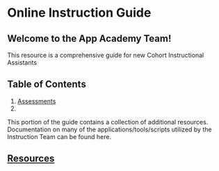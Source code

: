 # Online Instruction Guide

## Welcome to the App Academy Team!

This resource is a comprehensive guide for new Cohort Instructional Assistants

## Table of Contents


1. [Assessments][assessments]
2.

This portion of the guide contains a collection of additional resources.
Documentation on many of the applications/tools/scripts utilized by the Instruction Team can be found here.

## [Resources][resources]

<!-- Links -->

[assessments]: https://github.com/bradsimpson213/AppAcademy-Cohort-Instructional-Assistant-Onboarding-Guide/tree/master/assessments

[resources]: https://github.com/bradsimpson213/AppAcademy-Cohort-Instructional-Assistant-Onboarding-Guide/tree/master/resources
